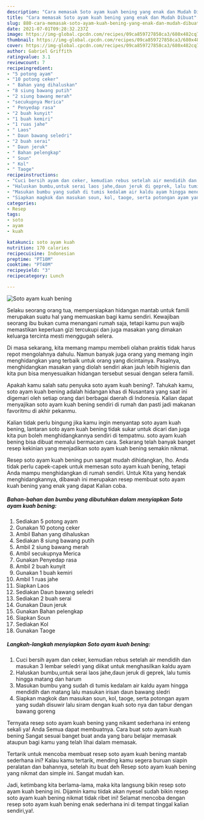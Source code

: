 ```yaml
---
description: "Cara memasak Soto ayam kuah bening yang enak dan Mudah Dibuat"
title: "Cara memasak Soto ayam kuah bening yang enak dan Mudah Dibuat"
slug: 880-cara-memasak-soto-ayam-kuah-bening-yang-enak-dan-mudah-dibuat
date: 2021-07-01T09:28:32.237Z
image: https://img-global.cpcdn.com/recipes/09ca859727858ca3/680x482cq70/soto-ayam-kuah-bening-foto-resep-utama.jpg
thumbnail: https://img-global.cpcdn.com/recipes/09ca859727858ca3/680x482cq70/soto-ayam-kuah-bening-foto-resep-utama.jpg
cover: https://img-global.cpcdn.com/recipes/09ca859727858ca3/680x482cq70/soto-ayam-kuah-bening-foto-resep-utama.jpg
author: Gabriel Griffith
ratingvalue: 3.1
reviewcount: 7
recipeingredient:
- "5 potong ayam"
- "10 potong ceker"
- " Bahan yang dihaluskan"
- "8 siung bawang putih"
- "2 siung bawang merah"
- "secukupnya Merica"
- " Penyedap rasa"
- "2 buah kunyit"
- "1 buah kemiri"
- "1 ruas jahe"
- " Laos"
- " Daun bawang seledri"
- "2 buah serai"
- " Daun jeruk"
- " Bahan pelengkap"
- " Soun"
- " Kol"
- " Taoge"
recipeinstructions:
- "Cuci bersih ayam dan ceker, kemudian rebus setelah air mendidih dan masukan 3 lembar seledri yang diikat untuk menghasilkan kaldu ayam"
- "Haluskan bumbu,untuk serai laos jahe,daun jeruk di geprek, lalu tumis hingga matang dan harum"
- "Masukan bumbu yang sudah di tumis kedalam air kaldu ayam hingga mendidih dan matang lalu masukan irisan daun bawang sledri"
- "Siapkan magkok dan masukan soun, kol, taoge, serta potongan ayam yang sudah disuwir lalu siram dengan kuah soto nya dan tabur dengan bawang goreng"
categories:
- Resep
tags:
- soto
- ayam
- kuah

katakunci: soto ayam kuah 
nutrition: 170 calories
recipecuisine: Indonesian
preptime: "PT10M"
cooktime: "PT40M"
recipeyield: "3"
recipecategory: Lunch

---
```



![Soto ayam kuah bening](https://img-global.cpcdn.com/recipes/09ca859727858ca3/680x482cq70/soto-ayam-kuah-bening-foto-resep-utama.jpg)

Selaku seorang orang tua, mempersiapkan hidangan mantab untuk famili merupakan suatu hal yang memuaskan bagi kamu sendiri. Kewajiban seorang ibu bukan cuma menangani rumah saja, tetapi kamu pun wajib memastikan keperluan gizi tercukupi dan juga masakan yang dimakan keluarga tercinta mesti menggugah selera.

Di masa  sekarang, kita memang mampu membeli olahan praktis tidak harus repot mengolahnya dahulu. Namun banyak juga orang yang memang ingin menghidangkan yang terbaik untuk orang yang dicintainya. Pasalnya, menghidangkan masakan yang diolah sendiri akan jauh lebih higienis dan kita pun bisa menyesuaikan hidangan tersebut sesuai dengan selera famili. 



Apakah kamu salah satu penyuka soto ayam kuah bening?. Tahukah kamu, soto ayam kuah bening adalah hidangan khas di Nusantara yang saat ini digemari oleh setiap orang dari berbagai daerah di Indonesia. Kalian dapat menyajikan soto ayam kuah bening sendiri di rumah dan pasti jadi makanan favoritmu di akhir pekanmu.

Kalian tidak perlu bingung jika kamu ingin menyantap soto ayam kuah bening, lantaran soto ayam kuah bening tidak sukar untuk dicari dan juga kita pun boleh menghidangkannya sendiri di tempatmu. soto ayam kuah bening bisa dibuat memalui bermacam cara. Sekarang telah banyak banget resep kekinian yang menjadikan soto ayam kuah bening semakin nikmat.

Resep soto ayam kuah bening pun sangat mudah dihidangkan, lho. Anda tidak perlu capek-capek untuk memesan soto ayam kuah bening, tetapi Anda mampu menghidangkan di rumah sendiri. Untuk Kita yang hendak menghidangkannya, dibawah ini merupakan resep membuat soto ayam kuah bening yang enak yang dapat Kalian coba.

<!--inarticleads1-->

##### Bahan-bahan dan bumbu yang dibutuhkan dalam menyiapkan Soto ayam kuah bening:

1. Sediakan 5 potong ayam
1. Gunakan 10 potong ceker
1. Ambil  Bahan yang dihaluskan
1. Sediakan 8 siung bawang putih
1. Ambil 2 siung bawang merah
1. Ambil secukupnya Merica
1. Gunakan  Penyedap rasa
1. Ambil 2 buah kunyit
1. Gunakan 1 buah kemiri
1. Ambil 1 ruas jahe
1. Siapkan  Laos
1. Sediakan  Daun bawang seledri
1. Sediakan 2 buah serai
1. Gunakan  Daun jeruk
1. Gunakan  Bahan pelengkap
1. Siapkan  Soun
1. Sediakan  Kol
1. Gunakan  Taoge




<!--inarticleads2-->

##### Langkah-langkah menyiapkan Soto ayam kuah bening:

1. Cuci bersih ayam dan ceker, kemudian rebus setelah air mendidih dan masukan 3 lembar seledri yang diikat untuk menghasilkan kaldu ayam
1. Haluskan bumbu,untuk serai laos jahe,daun jeruk di geprek, lalu tumis hingga matang dan harum
1. Masukan bumbu yang sudah di tumis kedalam air kaldu ayam hingga mendidih dan matang lalu masukan irisan daun bawang sledri
1. Siapkan magkok dan masukan soun, kol, taoge, serta potongan ayam yang sudah disuwir lalu siram dengan kuah soto nya dan tabur dengan bawang goreng




Ternyata resep soto ayam kuah bening yang nikamt sederhana ini enteng sekali ya! Anda Semua dapat membuatnya. Cara buat soto ayam kuah bening Sangat sesuai banget buat anda yang baru belajar memasak ataupun bagi kamu yang telah lihai dalam memasak.

Tertarik untuk mencoba membuat resep soto ayam kuah bening mantab sederhana ini? Kalau kamu tertarik, mending kamu segera buruan siapin peralatan dan bahannya, setelah itu buat deh Resep soto ayam kuah bening yang nikmat dan simple ini. Sangat mudah kan. 

Jadi, ketimbang kita berlama-lama, maka kita langsung bikin resep soto ayam kuah bening ini. Dijamin kamu tiidak akan nyesel sudah bikin resep soto ayam kuah bening nikmat tidak ribet ini! Selamat mencoba dengan resep soto ayam kuah bening enak sederhana ini di tempat tinggal kalian sendiri,ya!.

